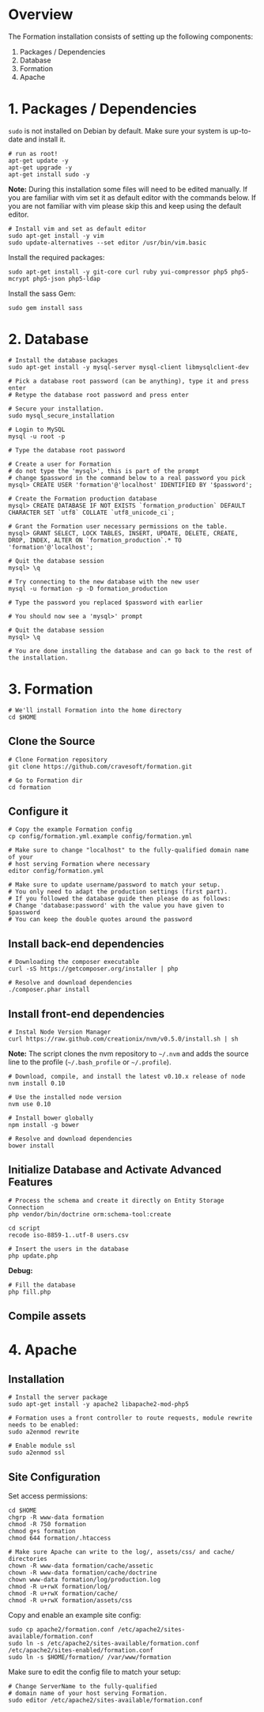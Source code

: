 # Overview

The Formation installation consists of setting up the following components:

1. Packages / Dependencies
2. Database
3. Formation
4. Apache

# 1. Packages / Dependencies

`sudo` is not installed on Debian by default. Make sure your system is
up-to-date and install it.

    # run as root!
    apt-get update -y
    apt-get upgrade -y
    apt-get install sudo -y

**Note:**
During this installation some files will need to be edited manually.
If you are familiar with vim set it as default editor with the commands below.
If you are not familiar with vim please skip this and keep using the default editor.

    # Install vim and set as default editor
    sudo apt-get install -y vim
    sudo update-alternatives --set editor /usr/bin/vim.basic

Install the required packages:

    sudo apt-get install -y git-core curl ruby yui-compressor php5 php5-mcrypt php5-json php5-ldap

Install the sass Gem:

    sudo gem install sass

# 2. Database

    # Install the database packages
    sudo apt-get install -y mysql-server mysql-client libmysqlclient-dev

    # Pick a database root password (can be anything), type it and press enter
    # Retype the database root password and press enter

    # Secure your installation.
    sudo mysql_secure_installation

    # Login to MySQL
    mysql -u root -p

    # Type the database root password

    # Create a user for Formation
    # do not type the 'mysql>', this is part of the prompt
    # change $password in the command below to a real password you pick
    mysql> CREATE USER 'formation'@'localhost' IDENTIFIED BY '$password';

    # Create the Formation production database
    mysql> CREATE DATABASE IF NOT EXISTS `formation_production` DEFAULT CHARACTER SET `utf8` COLLATE `utf8_unicode_ci`;

    # Grant the Formation user necessary permissions on the table.
    mysql> GRANT SELECT, LOCK TABLES, INSERT, UPDATE, DELETE, CREATE, DROP, INDEX, ALTER ON `formation_production`.* TO 'formation'@'localhost';

    # Quit the database session
    mysql> \q

    # Try connecting to the new database with the new user
    mysql -u formation -p -D formation_production

    # Type the password you replaced $password with earlier

    # You should now see a 'mysql>' prompt

    # Quit the database session
    mysql> \q

    # You are done installing the database and can go back to the rest of the installation.

# 3. Formation

    # We'll install Formation into the home directory
    cd $HOME

## Clone the Source

    # Clone Formation repository
    git clone https://github.com/cravesoft/formation.git

    # Go to Formation dir
    cd formation

## Configure it

    # Copy the example Formation config
    cp config/formation.yml.example config/formation.yml

    # Make sure to change "localhost" to the fully-qualified domain name of your
    # host serving Formation where necessary
    editor config/formation.yml

    # Make sure to update username/password to match your setup.
    # You only need to adapt the production settings (first part).
    # If you followed the database guide then please do as follows:
    # Change 'database:password' with the value you have given to $password
    # You can keep the double quotes around the password

## Install back-end dependencies

    # Downloading the composer executable
    curl -sS https://getcomposer.org/installer | php

    # Resolve and download dependencies
    ./composer.phar install

## Install front-end dependencies

    # Instal Node Version Manager
    curl https://raw.github.com/creationix/nvm/v0.5.0/install.sh | sh

**Note:**
The script clones the nvm repository to `~/.nvm` and adds the source line to the profile (`~/.bash_profile` or `~/.profile`).

    # Download, compile, and install the latest v0.10.x release of node
    nvm install 0.10

    # Use the installed node version
    nvm use 0.10

    # Install bower globally
    npm install -g bower

    # Resolve and download dependencies
    bower install

## Initialize Database and Activate Advanced Features

    # Process the schema and create it directly on Entity Storage Connection
    php vendor/bin/doctrine orm:schema-tool:create

    cd script
    recode iso-8859-1..utf-8 users.csv

    # Insert the users in the database
    php update.php
    
**Debug:**

    # Fill the database
    php fill.php

## Compile assets

# 4. Apache

## Installation
    # Install the server package
    sudo apt-get install -y apache2 libapache2-mod-php5

    # Formation uses a front controller to route requests, module rewrite needs to be enabled:
    sudo a2enmod rewrite

    # Enable module ssl
    sudo a2enmod ssl

## Site Configuration

Set access permissions:

    cd $HOME
    chgrp -R www-data formation
    chmod -R 750 formation
    chmod g+s formation
    chmod 644 formation/.htaccess

    # Make sure Apache can write to the log/, assets/css/ and cache/ directories
    chown -R www-data formation/cache/assetic
    chown -R www-data formation/cache/doctrine
    chown www-data formation/log/production.log
    chmod -R u+rwX formation/log/
    chmod -R u+rwX formation/cache/
    chmod -R u+rwX formation/assets/css

Copy and enable an example site config:

    sudo cp apache2/formation.conf /etc/apache2/sites-available/formation.conf
    sudo ln -s /etc/apache2/sites-available/formation.conf /etc/apache2/sites-enabled/formation.conf
    sudo ln -s $HOME/formation/ /var/www/formation

Make sure to edit the config file to match your setup:

    # Change ServerName to the fully-qualified
    # domain name of your host serving Formation.
    sudo editor /etc/apache2/sites-available/formation.conf
